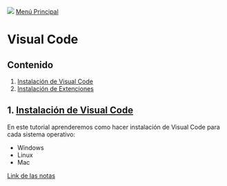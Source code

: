 <img src='https://yt3.ggpht.com/_q52i8bUAEvcb7JR4e-eNTv23y2A_wg5sCz0NC0GrGtcw1CRMWJSOPVHUDh_bngD0q4gMvVeoA=s900-c-k-c0x00ffffff-no-rj'>
<a href='../README.md'>Menú Principal</a>

# Visual Code

## Contenido

1. <a href=''>Instalación de Visual Code</a>
2. <a href=''>Instalación de Extenciones</a>



## 1. <a href=''>Instalación de Visual Code</a>
En este tutorial aprenderemos como hacer instalación de Visual Code para cada sistema operativo:
* Windows
* Linux
* Mac

<a href=''>Link de las notas</a>